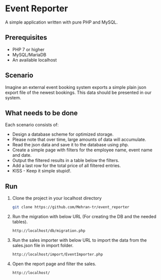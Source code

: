 # Event Reporter

A simple application written with pure PHP and MySQL.

## Prerequisites

- PHP 7 or higher
- MySQL/MariaDB
- An available localhost

## Scenario

Imagine an external event booking system exports a simple plain json export file of the newest bookings.
This data should be presented in our system.

## What needs to be done

Each scenario consists of:<br/>
- Design a database scheme for optimized storage.<br/>
- Please note that over time, large amounts of data will accumulate.<br/>
- Read the json data and save it to the database using php.<br/>
-  Create a simple page with filters for the employee name, event name and date.<br/>
- Output the filtered results in a table below the filters.<br/>
- Add a last row for the total price of all filtered entries.<br/>
- KISS - Keep it simple stupid!.<br/>

## Run

1. Clone the project in your localhost directory

    ```sh
    git clone https://github.com/Mehran-tr/event_reporter
    ```

2. Run the migration with below URL (For creating the DB and the needed tables).
    ```sh
    http://localhost/db/migration.php
    ```

3. Run the sales importer with below URL to import the data from the sales.json file in import folder.
    ```sh
    http://localhost/import/EventImporter.php
    ```

4. Open the report page and filter the sales.
    ```sh
    http://localhost/
    ```
